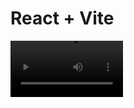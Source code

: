 # React + Vite

<video src='./public/Chat application.mp4' width=180/>
<video src='./public/socket.mp4' width=180/>
